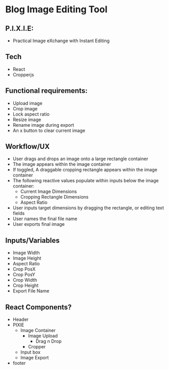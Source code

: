 # Blog Image Editing Tool 
## P.I.X.I.E:
- Practical Image eXchange with Instant Editing

## Tech

- React
- Cropperjs

## Functional requirements:

- Upload image
- Crop image
- Lock aspect ratio
- Resize image
- Rename image during export
- An x button to clear current image

## Workflow/UX

- User drags and drops an image onto a large rectangle container
- The image appears within the image container
- If toggled, A draggable cropping rectangle appears within the image container
- The following reactive values populate within inputs below the image container:
    - Current Image Dimensions
    - Cropping Rectangle Dimensions
    - Aspect Ratio
- User inputs target dimensions by dragging the rectangle, or editing text fields
- User names the final file name
- User exports final image

## Inputs/Variables

- Image Width
- Image Height
- Aspect Ratio
- Crop PosX
- Crop PosY
- Crop Width
- Crop Height
- Export File Name

## React Components?

- Header
- PIXIE
    - Image Container
        - Image Upload
            - Drag n Drop
        - Cropper
    - Input box
    - Image Export 
- footer
